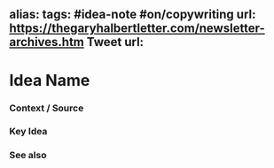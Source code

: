 alias: 
tags: #idea-note #on/copywriting
url: https://thegaryhalbertletter.com/newsletter-archives.htm
Tweet url: 
---
# Idea Name

### Context / Source


### Key Idea


### See also
